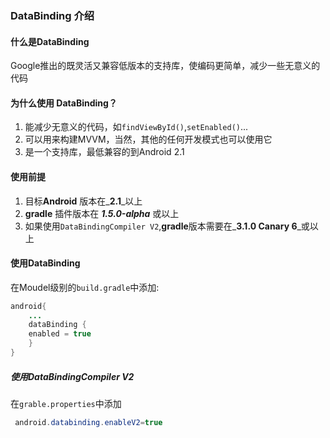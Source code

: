 ### DataBinding 介绍

#### 什么是DataBinding

Google推出的既灵活又兼容低版本的支持库，使编码更简单，减少一些无意义的代码

#### 为什么使用 DataBinding？

1. 能减少无意义的代码，如`findViewById()`,`setEnabled()`...
2. 可以用来构建MVVM，当然，其他的任何开发模式也可以使用它
3. 是一个支持库，最低兼容的到Android 2.1

#### 使用前提

1. 目标**Android** 版本在_**2.1**_以上
2. **gradle** 插件版本在 _**1.5.0-alpha**_ 或以上
3. 如果使用`DataBindingCompiler V2`,**gradle**版本需要在_**3.1.0 Canary 6**_或以上

#### 使用DataBinding
在Moudel级别的`build.gradle`中添加:  

```java
android{
    ...
    dataBinding {
    enabled = true
    }
}
```

##### 使用DataBindingCompiler V2
在`grable.properties`中添加  

```java
 android.databinding.enableV2=true
```



